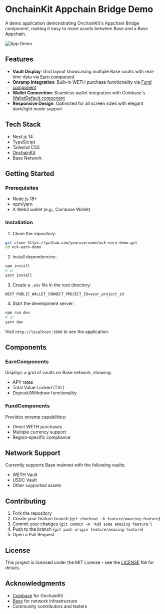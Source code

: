 # OnchainKit Appchain Bridge Demo

A demo application demonstrating OnchainKit's Appchain Bridge component, making it easy to move assets between Base and a Base Appchain.

![App Demo](public/appdemo.gif)

## Features

- **Vault Display**: Grid layout showcasing multiple Base vaults with real-time data via [Earn component](https://onchainkit.xyz/earn/earn)
- **Onramp Integration**: Built-in WETH purchase functionality via [Fund component](https://onchainkit.xyz/fund/fund-card)
- **Wallet Connection**: Seamless wallet integration with Coinbase's [WalletDefault component](https://onchainkit.xyz/wallet/wallet)
- **Responsive Design**: Optimized for all screen sizes with elegant dark/light mode support

## Tech Stack

- Next.js 14
- TypeScript
- Tailwind CSS
- [OnchainKit](https://github.com/coinbase/onchainkit)
- Base Network

## Getting Started

### Prerequisites

- Node.js 18+ 
- npm/yarn
- A Web3 wallet (e.g., Coinbase Wallet)

### Installation

1. Clone the repository:
```bash
git clone https://github.com/yourusername/ock-earn-demo.git
cd ock-earn-demo
```

2. Install dependencies:
```bash
npm install
# or
yarn install
```

3. Create a `.env` file in the root directory:
```env
NEXT_PUBLIC_WALLET_CONNECT_PROJECT_ID=your_project_id
```

4. Start the development server:
```bash
npm run dev
# or
yarn dev
```

Visit `http://localhost:3000` to see the application.

## Components

### EarnComponents
Displays a grid of vaults on Base network, showing:
- APY rates
- Total Value Locked (TVL)
- Deposit/Withdraw functionality

### FundComponents
Provides onramp capabilities:
- Direct WETH purchases
- Multiple currency support
- Region-specific compliance

## Network Support

Currently supports Base mainnet with the following vaults:
- WETH Vault
- USDC Vault
- Other supported assets

## Contributing

1. Fork the repository
2. Create your feature branch (`git checkout -b feature/amazing-feature`)
3. Commit your changes (`git commit -m 'Add some amazing feature'`)
4. Push to the branch (`git push origin feature/amazing-feature`)
5. Open a Pull Request

## License

This project is licensed under the MIT License - see the [LICENSE](LICENSE) file for details.

## Acknowledgments

- [Coinbase](https://coinbase.com) for OnchainKit
- [Base](https://base.org) for network infrastructure
- Community contributors and testers

